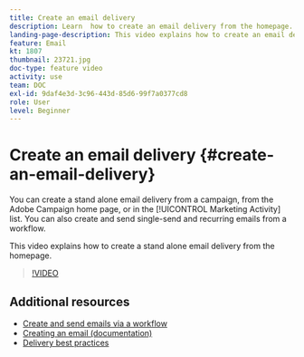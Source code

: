 ```yaml
---
title: Create an email delivery
description: Learn  how to create an email delivery from the homepage. 
landing-page-description: This video explains how to create an email delivery from the homepage.
feature: Email 
kt: 1807
thumbnail: 23721.jpg
doc-type: feature video
activity: use
team: DOC
exl-id: 9daf4e3d-3c96-443d-85d6-99f7a0377cd8
role: User
level: Beginner
---
```

# Create an email delivery {#create-an-email-delivery}

You can create a stand alone email delivery from a campaign, from the Adobe Campaign home page, or in the [!UICONTROL Marketing Activity] list. You can also create and send single-send and recurring emails from a workflow.

This video explains how to create a stand alone email delivery from the homepage.

>[!VIDEO](https://video.tv.adobe.com/v/23721?quality=12)

## Additional resources

* [Create and send emails via a workflow](/help/communication-channels/email/create-and-send-emails-via-workflow.md)
* [Creating an email (documentation)](https://docs.adobe.com/content/help/en/campaign-standard/using/communication-channels/email-messages/creating-an-email.html)
* [Delivery best practices](https://docs.campaign.adobe.com/doc/standard/getting_started/en/ACS_DeliveryBestPractices.html)
